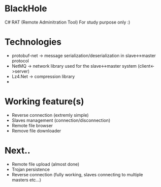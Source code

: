 # BlackHole
C# RAT (Remote Adminitration Tool)
For study purpose only :)

# Technologies
- protobuf-net -> message serialization/deserialization in slave<->master protocol
- NetMQ -> network library used for the slave<->master system (client<->server)
- Lz4.Net -> compression library
- 
# Working feature(s)
- Reverse connection (extremly simple)
- Slaves management (connection/disconnection)
- Remote file browser
- Remove file downloader

# Next..
- Remote file upload (almost done)
- Trojan persistence
- Reverse connection (fully working, slaves connecting to multiple masters etc...)

